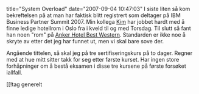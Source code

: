 title="System Overload"
date="2007-09-04 10:47:03"
I siste liten så kom bekreftelsen på at man har faktisk blitt registrert som deltager på IBM Business Partner Summit 2007. Min kollega <a href="http://www.lotto-kim.net/">Kim</a> har jobbet hardt med å finne ledige hotellrom i Oslo fra i kveld til og med Torsdag. Til slutt så fant han noen "rom" på <a href="http://www.anker-hotel.no/">Anker Hotel Best Western</a>. Standarden er ikke noe å skryte av etter det jeg har funnet ut, men vi skal bare sove der.

Angående tittelen, så skal jeg på tre sertifiseringskurs på to dager. Regner med at hue mitt sitter takk for seg etter første kurset. Har ingen store forhåpninger om å bestå eksamen i disse tre kursene på første forsøket iallfall.

[[!tag  generelt
